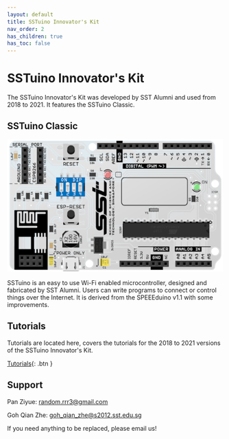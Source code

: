 ```yaml
---
layout: default
title: SSTuino Innovator's Kit
nav_order: 2
has_children: true
has_toc: false
---
```


# SSTuino Innovator's Kit

The SSTuino Innovator's Kit was developed by SST Alumni and used from 2018 to 2021. It features the SSTuino Classic.

## SSTuino Classic

![Populated PCB](https://raw.githubusercontent.com/d3lta-v/SSTuino/master/Image%20Assets/SSTuino.png)

SSTuino is an easy to use Wi-Fi enabled microcontroller, designed and fabricated by SST Alumni. Users can write programs to connect or control things over the Internet. It is derived from the SPEEEduino v1.1 with some improvements.

## Tutorials

Tutorials are located here, covers the tutorials for the 2018 to 2021 versions of the SSTuino Innovator's Kit.

[Tutorials](tutorials/){: .btn }

## Support

Pan Ziyue: [random.rrr3@gmail.com](mailto:random.rrr3@gmail.com)

Goh Qian Zhe: [goh_qian_zhe@s2012.sst.edu.sg](mailto:goh_qian_zhe@s2012.sst.edu.sg)

If you need anything to be replaced, please email us!